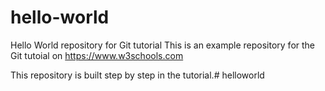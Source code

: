# hello-world
Hello World repository for Git tutorial
This is an example repository for the Git tutoial on https://www.w3schools.com

This repository is built step by step in the tutorial.# helloworld
